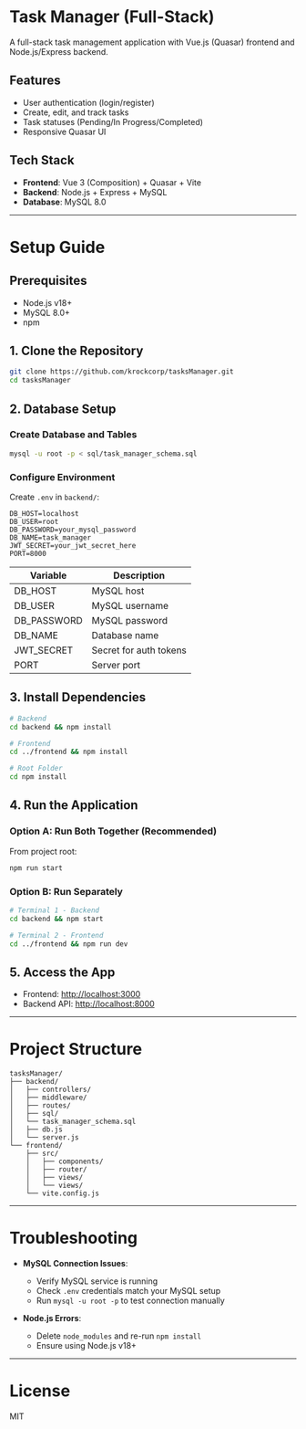 # Task Manager (Full-Stack)

A full-stack task management application with Vue.js (Quasar) frontend and Node.js/Express backend.

## Features

- User authentication (login/register)
- Create, edit, and track tasks
- Task statuses (Pending/In Progress/Completed)
- Responsive Quasar UI

## Tech Stack

- **Frontend**: Vue 3 (Composition) + Quasar + Vite
- **Backend**: Node.js + Express + MySQL
- **Database**: MySQL 8.0

---

# Setup Guide

## Prerequisites

- Node.js v18+
- MySQL 8.0+
- npm

## 1. Clone the Repository

```bash
git clone https://github.com/krockcorp/tasksManager.git
cd tasksManager
```

## 2. Database Setup

### Create Database and Tables

```bash
mysql -u root -p < sql/task_manager_schema.sql
```

### Configure Environment

Create `.env` in `backend/`:

```env
DB_HOST=localhost
DB_USER=root
DB_PASSWORD=your_mysql_password
DB_NAME=task_manager
JWT_SECRET=your_jwt_secret_here
PORT=8000
```

| Variable    | Description            |
| ----------- | ---------------------- |
| DB_HOST     | MySQL host             |
| DB_USER     | MySQL username         |
| DB_PASSWORD | MySQL password         |
| DB_NAME     | Database name          |
| JWT_SECRET  | Secret for auth tokens |
| PORT        | Server port            |

## 3. Install Dependencies

```bash
# Backend
cd backend && npm install

# Frontend
cd ../frontend && npm install

# Root Folder
cd npm install
```

## 4. Run the Application

### Option A: Run Both Together (Recommended)

From project root:

```bash
npm run start
```

### Option B: Run Separately

```bash
# Terminal 1 - Backend
cd backend && npm start

# Terminal 2 - Frontend
cd ../frontend && npm run dev
```

## 5. Access the App

- Frontend: [http://localhost:3000](http://localhost:3000)
- Backend API: [http://localhost:8000](http://localhost:8000)

---

# Project Structure

```
tasksManager/
├── backend/
│   ├── controllers/
│   ├── middleware/
│   ├── routes/
│   ├── sql/
│   └── task_manager_schema.sql
│   ├── db.js
│   └── server.js
└── frontend/
    ├── src/
    │   ├── components/
    │   ├── router/
    │   ├── views/
    │   └── views/
    └── vite.config.js
```

---

# Troubleshooting

- **MySQL Connection Issues**:

  - Verify MySQL service is running
  - Check `.env` credentials match your MySQL setup
  - Run `mysql -u root -p` to test connection manually

- **Node.js Errors**:

  - Delete `node_modules` and re-run `npm install`
  - Ensure using Node.js v18+

---

# License

MIT
